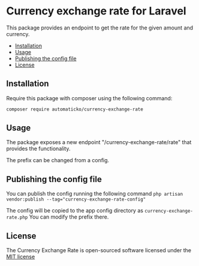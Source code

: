 # Currency exchange rate for Laravel

This package provides an endpoint to get the rate for the given amount and currency.

- [Installation](#installation)
- [Usage](#usage)
- [Publishing the config file](#publishing-the-config-file)
- [License](#license)

## Installation

Require this package with composer using the following command:

```bash
composer require automaticko/currency-exchange-rate
```

## Usage

The package exposes a new endpoint "/currency-exchange-rate/rate"
that provides the functionality.

The prefix can be changed from a config.


## Publishing the config file

You can publish the config running the following command
`php artisan vendor:publish --tag="currency-exchange-rate-config"`

The config will be copied to the app config directory as `currency-exchange-rate.php`
You can modify the prefix there.


## License

The Currency Exchange Rate is open-sourced software licensed under the [MIT license](http://opensource.org/licenses/MIT)
